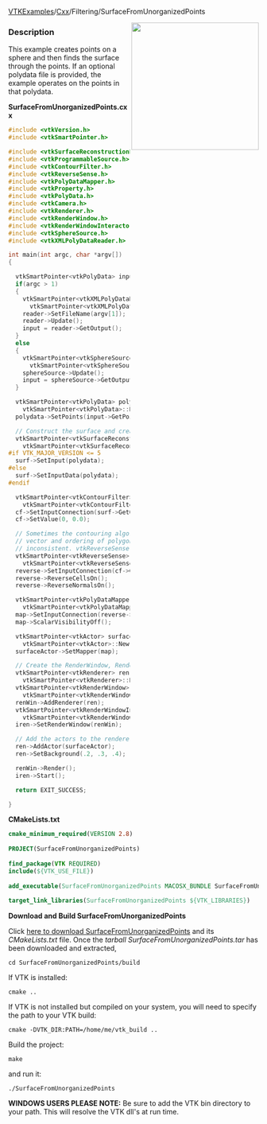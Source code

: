 [VTKExamples](/index/)/[Cxx](/Cxx)/Filtering/SurfaceFromUnorganizedPoints

<img align="right" src="https://github.com/lorensen/VTKExamples/blob/gh-pages/Testing/Baseline/Filtering/TestSurfaceFromUnorganizedPoints.png?raw=true" width="256" />

### Description
This example creates points on a sphere and then finds the surface through the points. If an optional polydata file is provided, the example operates on the points in that polydata.

**SurfaceFromUnorganizedPoints.cxx**
```c++
#include <vtkVersion.h>
#include <vtkSmartPointer.h>

#include <vtkSurfaceReconstructionFilter.h>
#include <vtkProgrammableSource.h>
#include <vtkContourFilter.h>
#include <vtkReverseSense.h>
#include <vtkPolyDataMapper.h>
#include <vtkProperty.h>
#include <vtkPolyData.h>
#include <vtkCamera.h>
#include <vtkRenderer.h>
#include <vtkRenderWindow.h>
#include <vtkRenderWindowInteractor.h>
#include <vtkSphereSource.h>
#include <vtkXMLPolyDataReader.h>

int main(int argc, char *argv[])
{

  vtkSmartPointer<vtkPolyData> input;
  if(argc > 1)
  {
    vtkSmartPointer<vtkXMLPolyDataReader> reader =
      vtkSmartPointer<vtkXMLPolyDataReader>::New();
    reader->SetFileName(argv[1]);
    reader->Update();
    input = reader->GetOutput();
  }
  else
  {
    vtkSmartPointer<vtkSphereSource> sphereSource =
      vtkSmartPointer<vtkSphereSource>::New();
    sphereSource->Update();
    input = sphereSource->GetOutput();
  }

  vtkSmartPointer<vtkPolyData> polydata =
    vtkSmartPointer<vtkPolyData>::New();
  polydata->SetPoints(input->GetPoints());

  // Construct the surface and create isosurface.	
  vtkSmartPointer<vtkSurfaceReconstructionFilter> surf =
    vtkSmartPointer<vtkSurfaceReconstructionFilter>::New();
#if VTK_MAJOR_VERSION <= 5
  surf->SetInput(polydata);
#else
  surf->SetInputData(polydata);
#endif

  vtkSmartPointer<vtkContourFilter> cf =
    vtkSmartPointer<vtkContourFilter>::New();
  cf->SetInputConnection(surf->GetOutputPort());
  cf->SetValue(0, 0.0);

  // Sometimes the contouring algorithm can create a volume whose gradient
  // vector and ordering of polygon (using the right hand rule) are
  // inconsistent. vtkReverseSense cures this problem.
  vtkSmartPointer<vtkReverseSense> reverse =
    vtkSmartPointer<vtkReverseSense>::New();
  reverse->SetInputConnection(cf->GetOutputPort());
  reverse->ReverseCellsOn();
  reverse->ReverseNormalsOn();

  vtkSmartPointer<vtkPolyDataMapper> map =
    vtkSmartPointer<vtkPolyDataMapper>::New();
  map->SetInputConnection(reverse->GetOutputPort());
  map->ScalarVisibilityOff();

  vtkSmartPointer<vtkActor> surfaceActor =
    vtkSmartPointer<vtkActor>::New();
  surfaceActor->SetMapper(map);

  // Create the RenderWindow, Renderer and both Actors
  vtkSmartPointer<vtkRenderer> ren =
    vtkSmartPointer<vtkRenderer>::New();
  vtkSmartPointer<vtkRenderWindow> renWin =
    vtkSmartPointer<vtkRenderWindow>::New();
  renWin->AddRenderer(ren);
  vtkSmartPointer<vtkRenderWindowInteractor> iren =
    vtkSmartPointer<vtkRenderWindowInteractor>::New();
  iren->SetRenderWindow(renWin);

  // Add the actors to the renderer, set the background and size
  ren->AddActor(surfaceActor);
  ren->SetBackground(.2, .3, .4);

  renWin->Render();
  iren->Start();

  return EXIT_SUCCESS;

}
```
**CMakeLists.txt**
```cmake
cmake_minimum_required(VERSION 2.8)
 
PROJECT(SurfaceFromUnorganizedPoints)
 
find_package(VTK REQUIRED)
include(${VTK_USE_FILE})
 
add_executable(SurfaceFromUnorganizedPoints MACOSX_BUNDLE SurfaceFromUnorganizedPoints.cxx)
 
target_link_libraries(SurfaceFromUnorganizedPoints ${VTK_LIBRARIES})
```

**Download and Build SurfaceFromUnorganizedPoints**

Click [here to download SurfaceFromUnorganizedPoints](https://github.com/lorensen/VTKWikiExamplesTarballs/raw/master/SurfaceFromUnorganizedPoints.tar) and its *CMakeLists.txt* file.
Once the *tarball SurfaceFromUnorganizedPoints.tar* has been downloaded and extracted,
```
cd SurfaceFromUnorganizedPoints/build 
```
If VTK is installed:
```
cmake ..
```
If VTK is not installed but compiled on your system, you will need to specify the path to your VTK build:
```
cmake -DVTK_DIR:PATH=/home/me/vtk_build ..
```
Build the project:
```
make
```
and run it:
```
./SurfaceFromUnorganizedPoints
```
**WINDOWS USERS PLEASE NOTE:** Be sure to add the VTK bin directory to your path. This will resolve the VTK dll's at run time.

